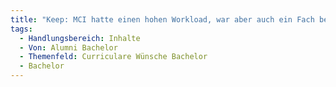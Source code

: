 ```yaml
---
title: "Keep: MCI hatte einen hohen Workload, war aber auch ein Fach bei dem es  wirklich klick gemacht hat. Kann wenn es richtig läuft sehr inspirierend sein und hatte bei Herr Hartmann eine tolle Geschwindigkeit um gefordert zu werden aber trotzdem am Ball bleiben zu können."
tags:
  - Handlungsbereich: Inhalte
  - Von: Alumni Bachelor
  - Themenfeld: Curriculare Wünsche Bachelor
  - Bachelor
---
```

